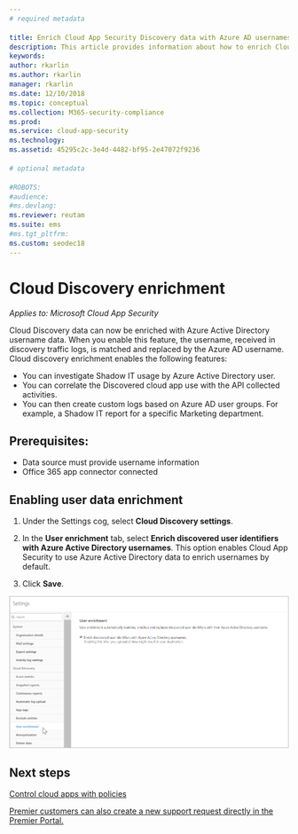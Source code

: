 ```yaml
---
# required metadata

title: Enrich Cloud App Security Discovery data with Azure AD usernames 
description: This article provides information about how to enrich Cloud App Security Discovery data with Azure AD usernames.
keywords:
author: rkarlin
ms.author: rkarlin
manager: rkarlin
ms.date: 12/10/2018
ms.topic: conceptual
ms.collection: M365-security-compliance
ms.prod:
ms.service: cloud-app-security
ms.technology:
ms.assetid: 45295c2c-3e4d-4482-bf95-2e47072f9236

# optional metadata

#ROBOTS:
#audience:
#ms.devlang:
ms.reviewer: reutam
ms.suite: ems
#ms.tgt_pltfrm:
ms.custom: seodec18
---
```

# Cloud Discovery enrichment

*Applies to: Microsoft Cloud App Security*

Cloud Discovery data can now be enriched with Azure Active Directory username data. When you enable this feature, the username, received in discovery traffic logs, is matched and replaced by the Azure AD username. Cloud discovery enrichment enables the following features:
- You can investigate Shadow IT usage by Azure Active Directory user.
- You can correlate the Discovered cloud app use with the API collected activities.
- You can then create custom logs based on Azure AD user groups. For example, a Shadow IT report for a specific Marketing department.


## Prerequisites:
- Data source must provide username information
- Office 365 app connector connected

## Enabling user data enrichment 
    
1. Under the Settings cog, select **Cloud Discovery settings**.
     
2. In the **User enrichment** tab, select **Enrich discovered user identifiers with Azure Active Directory usernames**. This option enables Cloud App Security to use Azure Active Directory data to enrich usernames by default.

3. Click **Save**.
 
![Enrich Cloud App Security Discovery with Azure AD usernames](./media/discovery-enrichment.png)
  

  
      
## Next steps
  
[Control cloud apps with policies](control-cloud-apps-with-policies.md)   

[Premier customers can also create a new support request directly in the Premier Portal.](https://premier.microsoft.com/)  
    
      
  
